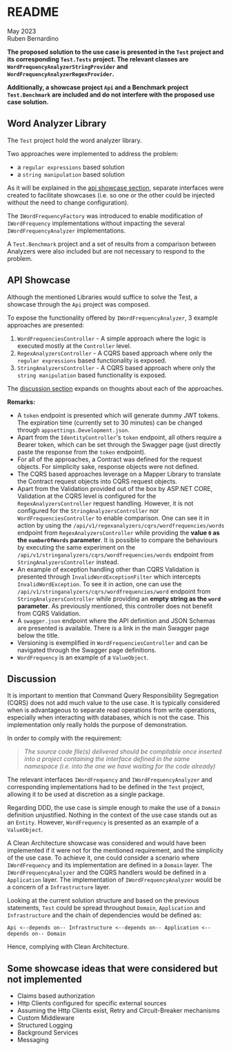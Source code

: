 # README
May 2023  
Ruben Bernardino

**The proposed solution to the use case is presented in the `Test` project and its corresponding `Test.Tests` project. The relevant classes are `WordFrequencyAnalyzerStringProvider` and `WordFrequencyAnalyzerRegexProvider`.**

**Additionally, a showcase project `Api` and a Benchmark project `Test.Benchmark` are included and do not interfere with the proposed use case solution.**

## Word Analyzer Library

The `Test` project hold the word analyzer library.

Two approaches were implemented to address the problem:

- a `regular expressions` based solution
- a `string manipulation` based solution

As it will be explained in the [api showcase section](#api-showcase), separate interfaces were created to facilitate showcases (i.e. so one or the other could be injected without the need to change configuration).

The `IWordFrequencyFactory` was introduced to enable modification of `IWordFrequency` implementations without impacting the several `IWordFrequencyAnalyzer` implementations.

A `Test.Benchmark` project and a set of results from a comparison between Analyzers were also included but are not necessary to respond to the problem.

## API Showcase

Although the mentioned Libraries would suffice to solve the Test, a showcase through the `Api` project was composed.

To expose the functionality offered by `IWordFrequencyAnalyzer`, 3 example approaches are presented:

1. `WordFrequenciesController` - A simple approach where the logic is executed mostly at the `Controller` level.
2. `RegexAnalyzersController` - A CQRS based approach where only the `regular expressions` based functionality is exposed.
3. `StringAnalyzersController` - A CQRS based approach where only the `string manipulation` based functionality is exposed.

The [discussion section](#discussion) expands on thoughts about each of the approaches.

**Remarks:**

- A `token` endpoint is presented which will generate dummy JWT tokens. The expiration time (currently set to 30 minutes) can be changed through `appsettings.Development.json`.
- Apart from the `IdentityController`'s `token` endpoint, all others require a Bearer token, which can be set through the Swagger page (just directly paste the response from the `token` endpoint).
- For all of the approaches, a Contract was defined for the request objects. For simplicity sake, response objects were not defined.
- The CQRS based approaches leverage on a Mapper Library to translate the Contract request objects into CQRS request objects.
- Apart from the Validation provided out of the box by ASP.NET CORE, Validation at the CQRS level is configured for the `RegexAnalyzersController` request handling. However, it is not configured for the `StringAnalyzersController` nor `WordFrequenciesController` to enable comparison. One can see it in action by using the `/api/v1/regexanalyzers/cqrs/wordfrequencies/words` endpoint from `RegexAnalyzersController` while providing the **value `0` as the `numberOfWords` parameter**. It is possible to compare the behaviours by executing the same experiment on the `/api/v1/stringanalyzers/cqrs/wordfrequencies/words` endpoint from `StringAnalyzersController` instead.
- An example of exception handling other than CQRS Validation is presented through `InvalidWordExceptionFilter` which intercepts `InvalidWordException`. To see it in action, one can use the `/api/v1/stringanalyzers/cqrs/wordfrequencies/word` endpoint from `StringAnalyzersController` while providing an **empty string as the `word` parameter**. As previously mentioned, this controller does not benefit from CQRS Validation.
- A `swagger.json` endpoint where the API definition and JSON Schemas are presented is available. There is a link in the main Swagger page below the title.
- Versioning is exemplified in `WordFrequenciesController` and can be navigated through the Swagger page definitions.
- `WordFrequency` is an example of a `ValueObject`.

## Discussion

It is important to mention that Command Query Responsibility Segregation (CQRS) does not add much value to the use case. It is typically considered when is advantageous to separate read operations from write operations, especially when interacting with databases, which is not the case. This implementation only really holds the purpose of demonstration.

In order to comply with the requirement:

> *The source code file(s) delivered should be compilable once inserted into a project 
containing the interface defined in the same namespace (i.e. into the one we have waiting 
for the code already)*

The relevant interfaces `IWordFrequency` and `IWordFrequencyAnalyzer` and corresponding implementations had to be defined in the `Test` project, allowing it to be used at discretion as a single package.

Regarding DDD, the use case is simple enough to make the use of a `Domain` definition unjustified. Nothing in the context of the use case stands out as an `Entity`. However, `WordFrequency` is presented as an example of a `ValueObject`. 

A Clean Architecture showcase was considered and would have been implemented if it were not for the mentioned requirement, and the simplicity of the use case. To achieve it, one could consider a scenario where `IWordFrequency` and its implementation are defined in a `Domain` layer. The `IWordFrequencyAnalyzer` and the CQRS handlers would be defined in a `Application` layer. The implementation of `IWordFrequencyAnalyzer` would be a concern of a `Infrastructure` layer.

Looking at the current solution structure and based on the previous statements, `Test` could be spread throughout `Domain`, `Application` and `Infrastructure` and the chain of dependencies would be defined as:

`Api <--depends on-- Infrastructure <--depends on-- Application <--depends on-- Domain`

Hence, complying with Clean Architecture.

## Some showcase ideas that were considered but not implemented

- Claims based authorization
- Http Clients configured for specific external sources
- Assuming the Http Clients exist, Retry and Circuit-Breaker mechanisms
- Custom Middleware
- Structured Logging
- Background Services
- Messaging

